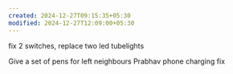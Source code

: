 ```yaml
---
created: 2024-12-27T09:15:35+05:30
modified: 2024-12-27T12:09:00+05:30
---
```


fix 2 switches, replace two led tubelights

Give a set of pens for left neighbours
Prabhav phone charging fix
